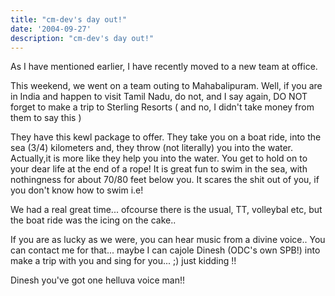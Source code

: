 ```yaml
---
title: "cm-dev's day out!"
date: '2004-09-27'
description: "cm-dev's day out!"
---
```


As I have mentioned earlier, I have recently moved to a new team at office.  
  
This weekend, we went on a team outing to Mahabalipuram. Well, if you are in India and happen to visit Tamil Nadu, do not, and I say again, DO NOT forget to make a trip to Sterling Resorts ( and no, I didn't take money from them to say this )

They have this kewl package to offer. They take you on a boat ride, into the sea (3/4) kilometers and, they throw (not literally) you into the water. Actually,it is more like they help you into the water. You get to hold on to your dear life at the end of a rope! It is great fun to swim in the sea, with nothingness for about 70/80 feet below you. It scares the shit out of you, if you don't know how to swim i.e!

We had a real great time... ofcourse there is the usual, TT, volleybal etc, but the boat ride was the icing on the cake..

If you are as lucky as we were, you can hear music from a divine voice.. You can contact me for that... maybe I can cajole Dinesh (ODC's own SPB!) into make a trip with you and sing for you... ;) just kidding !!

Dinesh you've got one helluva voice man!!  
